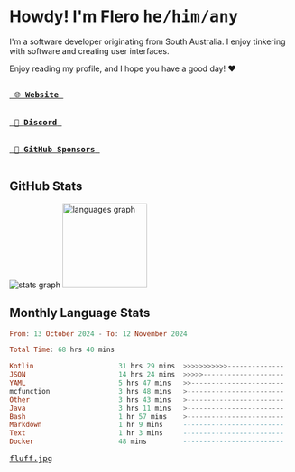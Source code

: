 # Howdy! I'm Flero <kbd>he/him/any</kbd>

I'm a software developer originating from South Australia. I enjoy tinkering with software and creating user interfaces.

Enjoy reading my profile, and I hope you have a good day! :heart:

<a href="https://flero.dev/">
    <kbd>
        <br>
        &nbsp;🌐 <strong>Website</strong>&nbsp;
        <br>
        <br>
    </kbd>
</a>

<a href="https://discord.com/users/1059375676769189938">
    <kbd>
        <br>
        &nbsp;💬 <strong>Discord</strong>&nbsp;
        <br>
        <br>
    </kbd>
</a>

<a href="https://github.com/sponsors/flerouwu">
    <kbd>
        <br>
        &nbsp;🩷 <strong>GitHub Sponsors</strong>&nbsp;
        <br>
        <br>
    </kbd>
</a>

## GitHub Stats
<!-- <p> allows it to be shown side-by-side -->
<div>
  <img src="https://github-readme-stats.vercel.app/api?hide_title=true&hide_rank=false&show_icons=true&include_all_commits=true&count_private=true&disable_animations=true&theme=github_dark&locale=en&hide_border=true&username=flerouwu" alt="stats graph"  />
  <img src="https://github-readme-stats.vercel.app/api/top-langs?locale=en&hide_title=false&langs_count=5&theme=github_dark&hide_border=true&username=flerouwu&layout=compact" alt="languages graph" height="150"  />
</div>

## Monthly Language Stats

<!--START_SECTION:waka-->

```haskell
From: 13 October 2024 - To: 12 November 2024

Total Time: 68 hrs 40 mins

Kotlin                     31 hrs 29 mins  >>>>>>>>>>>--------------   43.50 %
JSON                       14 hrs 24 mins  >>>>>--------------------   19.89 %
YAML                       5 hrs 47 mins   >>-----------------------   07.99 %
mcfunction                 3 hrs 48 mins   >------------------------   05.26 %
Other                      3 hrs 43 mins   >------------------------   05.15 %
Java                       3 hrs 11 mins   >------------------------   04.40 %
Bash                       1 hr 57 mins    >------------------------   02.69 %
Markdown                   1 hr 9 mins     -------------------------   01.61 %
Text                       1 hr 3 mins     -------------------------   01.47 %
Docker                     48 mins         -------------------------   01.12 %
```

<!--END_SECTION:waka-->

<a href="https://raw.githubusercontent.com/flerouwu/flerouwu/main/fluff.jpg">
  <kbd>fluff.jpg</kbd>
</a>
